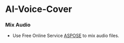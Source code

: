 # AI-Voice-Cover

### Mix Audio
 - Use Free Online Service [ASPOSE](https://products.aspose.app/audio/mix/) to mix audio files.